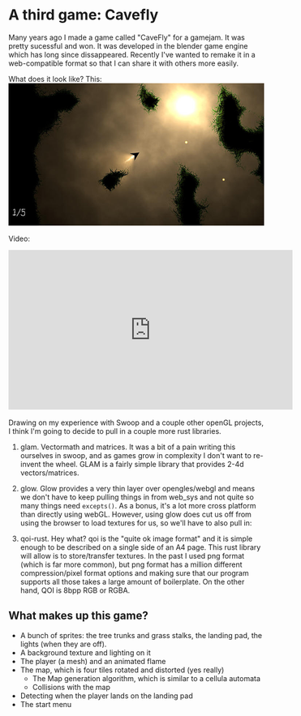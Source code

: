 # A third game: Cavefly

Many years ago I made a game called "CaveFly" for a gamejam. It was pretty sucessful and won.
It was developed in the blender game engine which has long since dissappeared. Recently I've
wanted to remake it in a web-compatible format so that I can share it with others more
easily.

What does it look like? This:
![./cavefly1.jpg](./cavefly1.jpg)

Video:
<iframe width="560" height="315" src="https://www.youtube.com/embed/Xo3KWO04eHM" title="YouTube video player" frameborder="0" allow="accelerometer; autoplay; clipboard-write; encrypted-media; gyroscope; picture-in-picture" allowfullscreen></iframe>

Drawing on my experience with Swoop and a couple other openGL projects, I think I'm going to decide to pull in a couple more rust
libraries.

1. glam. Vectormath and matrices. It was a bit of a pain writing this ourselves in swoop, and as games grow in complexity
   I don't want to re-invent the wheel. GLAM is a fairly simple library that provides 2-4d vectors/matrices.

2. glow. Glow provides a very thin layer
   over opengles/webgl and means we don't have to keep pulling things in from web_sys and not quite so many things need `excepts()`. As a bonus, it's a lot more cross platform than directly using webGL. However, using glow does cut us off from using
   the browser to load textures for us, so we'll have to also pull in:

3. qoi-rust. Hey what? qoi is the "quite ok image format" and it is simple enough to be described on a single side
   of an A4 page. This rust library will allow is to store/transfer textures. In the past I used png format (which
   is far more common), but png format has a million different compression/pixel format options and making sure that
   our program supports all those takes a large amount of boilerplate. On the other hand, QOI is 8bpp RGB or RGBA.


## What makes up this game?

- A bunch of sprites: the tree trunks and grass stalks, the landing pad, the lights (when they are off).
- A background texture and lighting on it
- The player (a mesh) and an animated flame
- The map, which is four tiles rotated and distorted (yes really)
    - The Map generation algorithm, which is similar to a cellula automata
    - Collisions with the map
- Detecting when the player lands on the landing pad
- The start menu